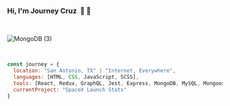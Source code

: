 ### Hi, I'm Journey Cruz &nbsp;👋 🤠

<br />

![MongoDB (3)](https://user-images.githubusercontent.com/62083284/127786965-8da079f6-a69f-4c7f-b01c-a3a382a798a4.png)

<br />

```javascript
const journey = {
  location: "San Antonio, TX" | "Internet, Everywhere",
  languages: [HTML, CSS, JavaScript, SCSS],
  tools: [React, Redux, GraphQL, Jest, Express, MongoDB, MySQL, Mongoose, Sequelize, Node]
  currentProject: "SpaceX Launch Stats"
}
```
